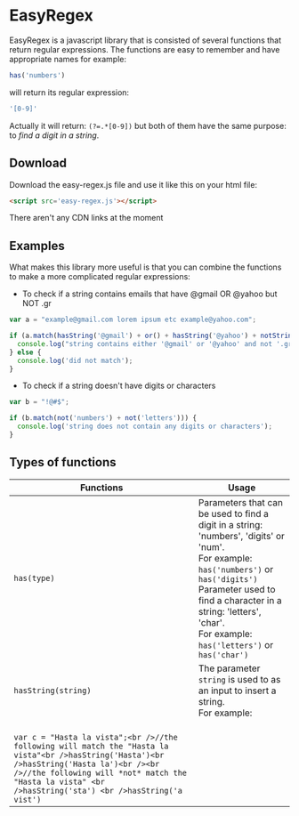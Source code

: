 # EasyRegex

EasyRegex is a javascript library that is consisted of several functions that return regular expressions. The functions are easy to remember and have appropriate names for example:

```javascript
has('numbers')
```

will return its regular expression:

```javascript
'[0-9]' 
```
Actually it will return: ```(?=.*[0-9])``` but both of them have the same purpose: to *find a digit in a string*.


## Download


Download the easy-regex.js file and use it like this on your html file:

```html
<script src='easy-regex.js'></script>
```

There aren't any CDN links at the moment


## Examples


What makes this library more useful is that you can combine the functions to make a more complicated regular expressions:

- To check if a string contains emails that have @gmail OR @yahoo but NOT .gr

```javascript
var a = "example@gmail.com lorem ipsum etc example@yahoo.com";

if (a.match(hasString('@gmail') + or() + hasString('@yahoo') + notString('.gr'))) {
  console.log("string contains either '@gmail' or '@yahoo' and not '.gr'");
} else {
  console.log('did not match');
}
```

- To check if a string doesn't have digits or characters

```javascript
var b = "!@#$";

if (b.match(not('numbers') + not('letters'))) {
  console.log('string does not contain any digits or characters');
}
```

## Types of functions

| Functions  | Usage |
| ------------- | ------------- |
|```has(type)```  | Parameters that can be  used to find a digit in a string: 'numbers', 'digits' or 'num'. <br />For example: ```has('numbers')``` or ```has('digits')```  <br />Parameter used to find a character in a string: 'letters', 'char'. <br /> For example: ```has('letters')``` or ```has('char')```|
| ```hasString(string)```  | The parameter ```string``` is used to as an input to insert a string. <br />For example:  
<br />```var c = "Hasta la vista";<br />//the following will match the "Hasta la vista"<br />hasString('Hasta')<br />hasString('Hasta la')<br /><br />//the following will *not* match the "Hasta la vista" <br />hasString('sta') <br />hasString('a vist')``` |

